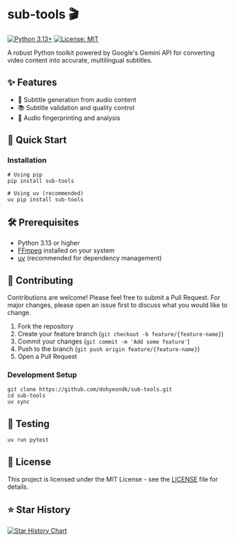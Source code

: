 # sub-tools 🎬

[![Python 3.13+](https://img.shields.io/badge/python-3.13+-blue.svg)](https://www.python.org/downloads/)
[![License: MIT](https://img.shields.io/badge/License-MIT-yellow.svg)](https://opensource.org/licenses/MIT)

A robust Python toolkit powered by Google's Gemini API for converting video content into accurate, multilingual subtitles.

## ✨ Features

- 📝 Subtitle generation from audio content
- 📚 Subtitle validation and quality control
- 🎵 Audio fingerprinting and analysis

## 🚀 Quick Start

### Installation

```shell
# Using pip
pip install sub-tools

# Using uv (recommended)
uv pip install sub-tools
```

## 🛠️ Prerequisites

- Python 3.13 or higher
- [FFmpeg](https://ffmpeg.org/) installed on your system
- [uv](https://github.com/astral-sh/uv) (recommended for dependency management)

## 🤝 Contributing

Contributions are welcome! Please feel free to submit a Pull Request. For major changes, please open an issue first to discuss what you would like to change.

1. Fork the repository
2. Create your feature branch (`git checkout -b feature/{feature-name}`)
3. Commit your changes (`git commit -m 'Add some feature'`)
4. Push to the branch (`git push origin feature/{feature-name}`)
5. Open a Pull Request

### Development Setup

```shell
git clone https://github.com/dohyeondk/sub-tools.git
cd sub-tools
uv sync
```

## 🧪 Testing

```bash
uv run pytest
```

## 📝 License

This project is licensed under the MIT License - see the [LICENSE](LICENSE) file for details.


## ⭐ Star History

[![Star History Chart](https://api.star-history.com/svg?repos=dohyeondk/sub-tools&type=Date)](https://star-history.com/#dohyeondk/sub-tools&Date)